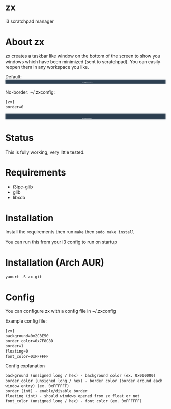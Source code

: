 # zx
i3 scratchpad manager

# About zx
zx creates a taskbar like window on the bottom of the screen to show you windows which have been minimized (sent to scratchpad). You can easily reopen them in any workspace you like.

Default:
![Default](https://raw.githubusercontent.com/mstg/zx/master/screenshots/default.png)

No-border:
~/.zxconfig:
```
[zx]
border=0
```
![No-border](https://raw.githubusercontent.com/mstg/zx/master/screenshots/no-border.png)

# Status
This is fully working, very little tested.

# Requirements
* i3ipc-glib
* glib
* libxcb

# Installation
Install the requirements then run `make` then `sudo make install`

You can run this from your i3 config to run on startup

# Installation (Arch AUR)
`yaourt -S zx-git`

# Config
You can configure zx with a config file in ~/.zxconfig

Example config file:
```
[zx]
background=0x2C3E50
border_color=0x7F8C8D
border=1
floating=0
font_color=0xFFFFFF
```

Config explanation
```
background (unsigned long / hex) - background color (ex. 0x000000)
border_color (unsigned long / hex) - border color (border around each window entry) (ex. 0xFFFFFF)
border (int) - enable/disable border
floating (int) - should windows opened from zx float or not
font_color (unsigned long / hex) - font color (ex. 0xFFFFFF)
```
